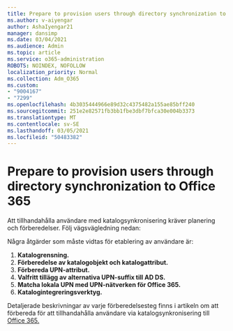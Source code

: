 ```yaml
---
title: Prepare to provision users through directory synchronization to Office 365
ms.author: v-aiyengar
author: AshaIyengar21
manager: dansimp
ms.date: 03/04/2021
ms.audience: Admin
ms.topic: article
ms.service: o365-administration
ROBOTS: NOINDEX, NOFOLLOW
localization_priority: Normal
ms.collection: Adm_O365
ms.custom:
- "9004167"
- "7299"
ms.openlocfilehash: 4b3035444966e89d32c4375482a155ae85bff240
ms.sourcegitcommit: 251e2e82571fb3bb1fbe3dbf7bfca30e004b3373
ms.translationtype: MT
ms.contentlocale: sv-SE
ms.lasthandoff: 03/05/2021
ms.locfileid: "50483382"
---
```

# <a name="prepare-to-provision-users-through-directory-synchronization-to-office-365"></a>Prepare to provision users through directory synchronization to Office 365

Att tillhandahålla användare med katalogsynkronisering kräver planering och förberedelser. Följ vägsvägledning nedan:

Några åtgärder som måste vidtas för etablering av användare är:
1. **Katalogrensning.**
1. **Förberedelse av katalogobjekt och katalogattribut.**
1. **Förbereda UPN-attribut.**
1. **Valfritt tillägg av alternativa UPN-suffix till AD DS.**
1. **Matcha lokala UPN med UPN-nätverken för Office 365.**
1. **Katalogintegreringsverktyg.**

Detaljerade beskrivningar av varje förberedelsesteg finns i artikeln om att förbereda för att tillhandahålla användare via katalogsynkronisering till [Office 365.](https://aka.ms/office365assistantprovisionuserstooffice365)